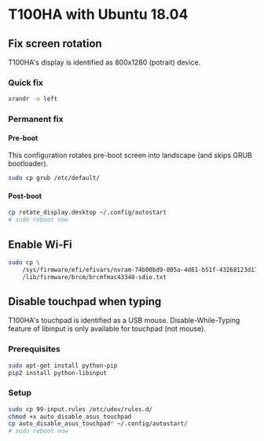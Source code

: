 # T100HA with Ubuntu 18.04

## Fix screen rotation

T100HA's display is identified as 800x1280 (potrait) device. 

### Quick fix

```bash
xrandr -o left
```

### Permanent fix

#### Pre-boot

This configuration rotates pre-boot screen into landscape (and skips GRUB bootloader). 

```bash
sudo cp grub /etc/default/
```

#### Post-boot

```bash
cp rotate_display.desktop ~/.config/autostart
# sudo reboot now
```

## Enable Wi-Fi

```bash
sudo cp \
    /sys/firmware/efi/efivars/nvram-74b00bd9-805a-4d61-b51f-43268123d113 \
    /lib/firmware/brcm/brcmfmac43340-sdio.txt
```

## Disable touchpad when typing

T100HA's touchpad is identified as a USB mouse. 
Disable-While-Typing feature of libinput is only available for touchpad (not mouse). 

### Prerequisites

```bash
sudo apt-get install python-pip
pip2 install python-libinput
```

### Setup

```bash
sudo cp 99-input.rules /etc/udev/rules.d/
chmod +x auto_disable_asus_touchpad
cp auto_disable_asus_touchpad* ~/.config/autostart/
# sudo reboot now
```
